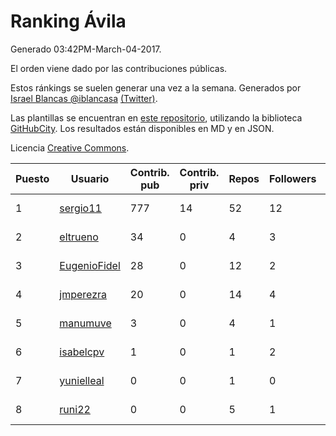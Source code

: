 # Ranking Ávila

Generado 03:42PM-March-04-2017.

El orden viene dado por las contribuciones públicas.

Estos ránkings se suelen generar una vez a la semana. Generados por [Israel Blancas @iblancasa](https://github.com/iblancasa/) [(Twitter)](https://twitter.com/iblancasa).

Las plantillas se encuentran en [este repositorio](https://github.com/iblancasa/GH-Spanish-Ranking), utilizando la biblioteca [GitHubCity](https://github.com/iblancasa/GitHubCity). Los resultados están disponibles en MD y en JSON.

Licencia [Creative Commons](https://creativecommons.org/licenses/by/4.0/).

| Puesto   |  Usuario  | Contrib. pub | Contrib. priv |Repos| Followers | Desde |  Avatar  |
|----------|-----------|--------------|---------------|-----|-----------|-------|----------|
|1|[sergio11](https://github.com/sergio11)|777|14|52|12|2014-03-19|![sergio11](https://avatars2.githubusercontent.com/u/6996211)|
|2|[eltrueno](https://github.com/eltrueno)|34|0|4|3|2015-04-06|![eltrueno](https://avatars1.githubusercontent.com/u/11823645)|
|3|[EugenioFidel](https://github.com/EugenioFidel)|28|0|12|2|2015-06-01|![EugenioFidel](https://avatars0.githubusercontent.com/u/12699680)|
|4|[jmperezra](https://github.com/jmperezra)|20|0|14|4|2012-09-04|![jmperezra](https://avatars0.githubusercontent.com/u/2276963)|
|5|[manumuve](https://github.com/manumuve)|3|0|4|1|2013-03-05|![manumuve](https://avatars1.githubusercontent.com/u/3774853)|
|6|[isabelcpv](https://github.com/isabelcpv)|1|0|1|2|2014-01-20|![isabelcpv](https://avatars3.githubusercontent.com/u/6452547)|
|7|[yunielleal](https://github.com/yunielleal)|0|0|1|0|2011-07-01|![yunielleal](https://avatars3.githubusercontent.com/u/888549)|
|8|[runi22](https://github.com/runi22)|0|0|5|1|2013-10-12|![runi22](https://avatars1.githubusercontent.com/u/5673015)|
